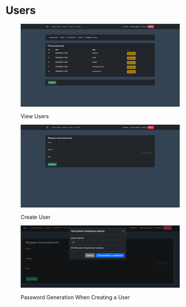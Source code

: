 # Users

<figure><img src="../../.gitbook/assets/image (83).png" alt=""><figcaption><p>View Users</p></figcaption></figure>

<figure><img src="../../.gitbook/assets/image (84).png" alt=""><figcaption><p>Create User</p></figcaption></figure>

<figure><img src="../../.gitbook/assets/image (85).png" alt=""><figcaption><p>Password Generation When Creating a User</p></figcaption></figure>